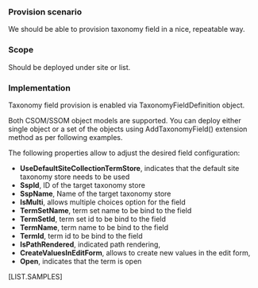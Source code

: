 

### Provision scenario
We should be able to provision taxonomy field in a nice, repeatable way.

### Scope
Should be deployed under site or list.

### Implementation
Taxonomy field provision is enabled via TaxonomyFieldDefinition object.

Both CSOM/SSOM object models are supported. 
You can deploy either single object or a set of the objects using AddTaxonomyField() extension method as per following examples.

The following properties allow to adjust the desired field configuration:

* **UseDefaultSiteCollectionTermStore**, indicates that the default site taxonomy store needs to be used
* **SspId**, ID of the target taxonomy store
* **SspName**, Name of the target taxonomy store
* **IsMulti**, allows multiple choices option for the field
* **TermSetName**, term set name to be bind to the field
* **TermSetId**, term set id to be bind to the field
* **TermName**, term name to be bind to the field
* **TermId**, term id to be bind to the field
* **IsPathRendered**, indicated path rendering,
* **CreateValuesInEditForm**, allows to create new values in the edit form,
* **Open**, indicates that the term is open

[LIST.SAMPLES]